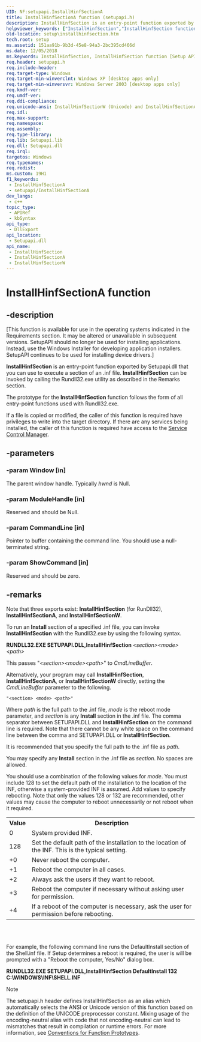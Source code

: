 ```yaml
---
UID: NF:setupapi.InstallHinfSectionA
title: InstallHinfSectionA function (setupapi.h)
description: InstallHinfSection is an entry-point function exported by Setupapi.dll that you can use to execute a section of an .inf file. InstallHinfSection can be invoked by calling the Rundll32.exe utility as described in the Remarks section.
helpviewer_keywords: ["InstallHinfSection","InstallHinfSection function [Setup API]","InstallHinfSectionA","InstallHinfSectionW","_setupapi_installhinfsection","setup.installhinfsection","setupapi/InstallHinfSection","setupapi/InstallHinfSectionA","setupapi/InstallHinfSectionW"]
old-location: setup\installhinfsection.htm
tech.root: setup
ms.assetid: 151aa91b-9b3d-45e8-94a3-2bc395cd466d
ms.date: 12/05/2018
ms.keywords: InstallHinfSection, InstallHinfSection function [Setup API], InstallHinfSectionA, InstallHinfSectionW, _setupapi_installhinfsection, setup.installhinfsection, setupapi/InstallHinfSection, setupapi/InstallHinfSectionA, setupapi/InstallHinfSectionW
req.header: setupapi.h
req.include-header: 
req.target-type: Windows
req.target-min-winverclnt: Windows XP [desktop apps only]
req.target-min-winversvr: Windows Server 2003 [desktop apps only]
req.kmdf-ver: 
req.umdf-ver: 
req.ddi-compliance: 
req.unicode-ansi: InstallHinfSectionW (Unicode) and InstallHinfSectionA (ANSI)
req.idl: 
req.max-support: 
req.namespace: 
req.assembly: 
req.type-library: 
req.lib: Setupapi.lib
req.dll: Setupapi.dll
req.irql: 
targetos: Windows
req.typenames: 
req.redist: 
ms.custom: 19H1
f1_keywords:
 - InstallHinfSectionA
 - setupapi/InstallHinfSectionA
dev_langs:
 - c++
topic_type:
 - APIRef
 - kbSyntax
api_type:
 - DllExport
api_location:
 - Setupapi.dll
api_name:
 - InstallHinfSection
 - InstallHinfSectionA
 - InstallHinfSectionW
---
```


# InstallHinfSectionA function


## -description

<p class="CCE_Message">[This function is available for use in the operating systems indicated in the Requirements section. It may be altered or unavailable in subsequent versions.   SetupAPI should no longer be used for installing applications. Instead, use the Windows Installer for developing application installers. SetupAPI continues to be used for installing device drivers.]

<b>InstallHinfSection</b> is an entry-point function exported by Setupapi.dll that you can use to execute a section of an .inf file. 
<b>InstallHinfSection</b> can be invoked by calling the Rundll32.exe utility as described in the Remarks section.

The prototype for the 
<b>InstallHinfSection</b> function follows the form of all entry-point functions used with Rundll32.exe.

If a file is copied or modified, the caller of this function is required have privileges to write into the target directory. If there are any services being installed, the caller of this function is required have access to the 
<a href="/windows/desktop/Services/service-control-manager">Service Control Manager</a>.

## -parameters

### -param Window [in]

The parent window handle. Typically <i>hwnd</i> is Null.

### -param ModuleHandle [in]

Reserved and should be Null.

### -param CommandLine [in]

Pointer to buffer containing the command line. You should use a null-terminated string.

### -param ShowCommand [in]

Reserved and should be zero.

## -remarks

Note that three exports exist: 
<b>InstallHinfSection</b> (for RunDll32), <b>InstallHinfSectionA</b>, and <b>InstallHinfSectionW</b>. 

To run an <b>Install</b> section of a specified .inf file, you can invoke 
<b>InstallHinfSection</b> with the Rundll32.exe by using the following syntax.

<b>RUNDLL32.EXE SETUPAPI.DLL,InstallHinfSection </b><i>&lt;section&gt;</i><i>&lt;mode&gt;</i><i>&lt;path&gt;</i>

This passes "<i>&lt;section&gt;</i><i>&lt;mode&gt;</i><i>&lt;path&gt;</i>" to <i>CmdLineBuffer</i>.

Alternatively, your program may call 
<b>InstallHinfSection</b>, <b>InstallHinfSectionA</b>, or <b>InstallHinfSectionW</b> directly, setting the <i>CmdLineBuffer</i> parameter to the following.


``` syntax
"<section> <mode> <path>"
```

Where <i>path</i> is the full path to the .inf file, <i>mode</i> is the reboot mode parameter, and <i>section</i> is any <b>Install</b> section in the .inf file. The comma separator between SETUPAPI.DLL and 
<b>InstallHinfSection</b> on the command line is required. Note that there cannot be any white space on the command line between the comma and SETUPAPI.DLL or 
<b>InstallHinfSection</b>.

It is recommended that you specify the full path to the .inf file as <i>path</i>.

You may specify any <b>Install</b> section in the .inf file as <i>section</i>. No spaces are allowed.

You should use a combination of the following values for <i>mode</i>. You must include 128 to set the default path of the installation to the location of the INF, otherwise a system-provided INF is assumed. Add values to specify rebooting. Note that only the values 128 or 132 are recommended, other values may cause the computer to reboot unnecessarily or not reboot when it required.

<table>
<tr>
<th>Value</th>
<th>Description</th>
</tr>
<tr>
<td>0</td>
<td>System provided INF.</td>
</tr>
<tr>
<td>128</td>
<td>Set the default path of the installation to the location of the INF. This is the typical setting.</td>
</tr>
<tr>
<td>+0</td>
<td>Never reboot the computer.</td>
</tr>
<tr>
<td>+1</td>
<td>Reboot the computer in all cases.</td>
</tr>
<tr>
<td>+2</td>
<td>Always ask the users if they want to reboot.</td>
</tr>
<tr>
<td>+3</td>
<td>Reboot the computer if necessary without asking user for permission.</td>
</tr>
<tr>
<td>+4</td>
<td>If a reboot of the computer is necessary, ask the user for permission before rebooting.</td>
</tr>
</table>
 


<div> </div>


For example, the following command line runs the DefaultInstall section of the Shell.inf file. If Setup determines a reboot is required, the user is will be prompted with a "Reboot the computer, Yes/No" dialog box.

<b>RUNDLL32.EXE SETUPAPI.DLL,InstallHinfSection DefaultInstall 132 C:\WINDOWS\INF\SHELL.INF</b>




> [!NOTE]
> The setupapi.h header defines InstallHinfSection as an alias which automatically selects the ANSI or Unicode version of this function based on the definition of the UNICODE preprocessor constant. Mixing usage of the encoding-neutral alias with code that not encoding-neutral can lead to mismatches that result in compilation or runtime errors. For more information, see [Conventions for Function Prototypes](/windows/win32/intl/conventions-for-function-prototypes).
